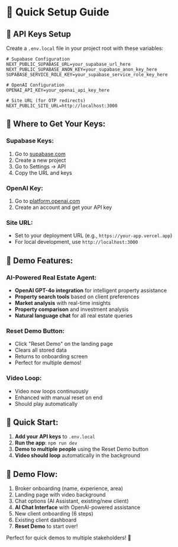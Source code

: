 # 🚀 Quick Setup Guide

## 🔑 **API Keys Setup**

Create a `.env.local` file in your project root with these variables:

```env
# Supabase Configuration
NEXT_PUBLIC_SUPABASE_URL=your_supabase_url_here
NEXT_PUBLIC_SUPABASE_ANON_KEY=your_supabase_anon_key_here
SUPABASE_SERVICE_ROLE_KEY=your_supabase_service_role_key_here

# OpenAI Configuration
OPENAI_API_KEY=your_openai_api_key_here

# Site URL (for OTP redirects)
NEXT_PUBLIC_SITE_URL=http://localhost:3000
```

## 📍 **Where to Get Your Keys:**

### **Supabase Keys:**
1. Go to [supabase.com](https://supabase.com)
2. Create a new project
3. Go to Settings → API
4. Copy the URL and keys

### **OpenAI Key:**
1. Go to [platform.openai.com](https://platform.openai.com)
2. Create an account and get your API key

### **Site URL:**
- Set to your deployment URL (e.g., `https://your-app.vercel.app`)
- For local development, use `http://localhost:3000`

## 🎯 **Demo Features:**

### **AI-Powered Real Estate Agent:**
- **OpenAI GPT-4o integration** for intelligent property assistance
- **Property search tools** based on client preferences
- **Market analysis** with real-time insights
- **Property comparison** and investment analysis
- **Natural language chat** for all real estate queries

### **Reset Demo Button:**
- Click "Reset Demo" on the landing page
- Clears all stored data
- Returns to onboarding screen
- Perfect for multiple demos!

### **Video Loop:**
- Video now loops continuously
- Enhanced with manual reset on end
- Should play automatically

## 🚀 **Quick Start:**

1. **Add your API keys** to `.env.local`
2. **Run the app**: `npm run dev`
3. **Demo to multiple people** using the Reset Demo button
4. **Video should loop** automatically in the background

## 📱 **Demo Flow:**
1. Broker onboarding (name, experience, area)
2. Landing page with video background
3. Chat options (AI Assistant, existing/new client)
4. **AI Chat Interface** with OpenAI-powered assistance
5. New client onboarding (6 steps)
6. Existing client dashboard
7. **Reset Demo** to start over!

Perfect for quick demos to multiple stakeholders! 🎉 